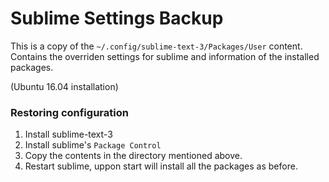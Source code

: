 # Sublime Settings Backup

This is a copy of the `~/.config/sublime-text-3/Packages/User` content.
Contains the overriden settings for sublime and information of the installed packages.

(Ubuntu 16.04 installation)

### Restoring configuration

1. Install sublime-text-3
2. Install sublime's `Package Control`
3. Copy the contents in the directory mentioned above.
4. Restart sublime, uppon start will install all the packages as before.
